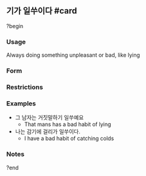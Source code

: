 ## 기가 일쑤이다 #card
?begin
### Usage
Always doing something unpleasant or bad, like lying
### Form
### Restrictions
### Examples
* 그 남자는 거짓말하기 일쑤예요
	* That mans has a bad habit of lying
* 나는 감기에 걸리가 일쑤이다.
	* I have a bad habit of catching colds
### Notes
?end
